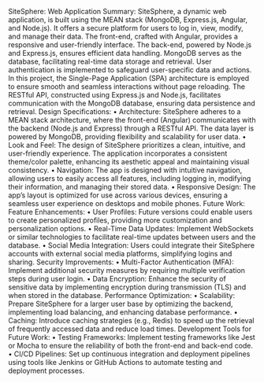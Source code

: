 SiteSphere: Web Application
Summary:
SiteSphere, a dynamic web application, is built using the MEAN stack (MongoDB, Express.js, Angular, and Node.js). It offers a secure platform for users to log in, view, modify, and manage their data. The front-end, crafted with Angular, provides a responsive and user-friendly interface. The back-end, powered by Node.js and Express.js, ensures efficient data handling. MongoDB serves as the database, facilitating real-time data storage and retrieval. User authentication is implemented to safeguard user-specific data and actions.
In this project, the Single-Page Application (SPA) architecture is employed to ensure smooth and seamless interactions without page reloading. The RESTful API, constructed using Express.js and Node.js, facilitates communication with the MongoDB database, ensuring data persistence and retrieval.
Design Specifications:
•	Architecture: SiteSphere adheres to a MEAN stack architecture, where the front-end (Angular) communicates with the backend (Node.js and Express) through a RESTful API. The data layer is powered by MongoDB, providing flexibility and scalability for user data.
•	Look and Feel: The design of SiteSphere prioritizes a clean, intuitive, and user-friendly experience. The application incorporates a consistent theme/color palette, enhancing its aesthetic appeal and maintaining visual consistency.
•	Navigation: The app is designed with intuitive navigation, allowing users to easily access all features, including logging in, modifying their information, and managing their stored data.
•	Responsive Design: The app’s layout is optimized for use across various devices, ensuring a seamless user experience on desktops and mobile phones.
Future Work:
Feature Enhancements:
•	User Profiles: Future versions could enable users to create personalized profiles, providing more customization and personalization options.
•	Real-Time Data Updates: Implement WebSockets or similar technologies to facilitate real-time updates between users and the database.
•	Social Media Integration: Users could integrate their SiteSphere accounts with external social media platforms, simplifying logins and sharing.
Security Improvements:
•	Multi-Factor Authentication (MFA): Implement additional security measures by requiring multiple verification steps during user login.
•	Data Encryption: Enhance the security of sensitive data by implementing encryption during transmission (TLS) and when stored in the database.
Performance Optimization:
•	Scalability: Prepare SiteSphere for a larger user base by optimizing the backend, implementing load balancing, and enhancing database performance.
•	Caching: Introduce caching strategies (e.g., Redis) to speed up the retrieval of frequently accessed data and reduce load times.
Development Tools for Future Work:
•	Testing Frameworks: Implement testing frameworks like Jest or Mocha to ensure the reliability of both the front-end and back-end code.
•	CI/CD Pipelines: Set up continuous integration and deployment pipelines using tools like Jenkins or GitHub Actions to automate testing and deployment processes.
